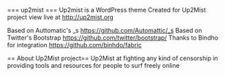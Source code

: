 === up2mist ===
Up2mist is a WordPress theme 
Created for Up2Mist project
view live at http://up2mist.org

Based on Auttomatic's _s https://github.com/Automattic/_s
Based on Twitter's Bootstrap https://github.com/twitter/bootstrap/
Thanks to Bindho for integration https://github.com/binhdo/fabric

== About Up2Mist project==
Up2Mist at fighting any kind of censorship in providing tools and resources for people to surf freely online


